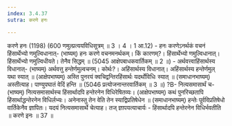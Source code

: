 ```yaml
---
index: 3.4.37
sutra: करणे हनः

---
```

 करणे हनः (1198) (600 णमुल्प्रत्ययविधिसूत्रम् ॥ 3 । 4 । 1 आ.12) - हनः करणेऽनर्थकं वचनं हिंसार्थेभ्यो णमुल्विधानात्- (भाष्यम्) हनः करणे वचनमनर्थकम्। किं कारणम्?। हिंसार्थेभ्यो णमुल्विधानात्। हिंसार्थेभ्यो णमुल्विधीयते। तेनैव सिद्धम् ॥ (5045 आक्षेपबाधकवार्तिकम् ॥ 2 ॥) - अर्थवत्त्वाहिंसार्थस्य विधानात्- (भाष्यम्) अर्थवत्तु हन्तेर्णमुल्वचनम्। कोर्थः?। अहिंसार्थस्य विधानात्। अहिंसार्थस्य हन्तेर्णमुल् यथा स्यात् ॥ (आक्षेपभाष्यम्) अस्ति पुनरयं क्वचिद्वन्तिरहिंसार्थः यदर्थोविधिः स्यात् ॥ (समाधानभाष्यम्) अस्तीत्याह। पाण्युपघातं वेदिं हन्ति ॥ (5046 प्रत्योजनान्तरवार्तिकम् ॥ 3 ॥) ?B- नित्यसमासार्थं च- (भाष्यम्) नित्यसमासार्थस्च हिंसार्थादपि हन्तेरनेन विधिरेषितव्यः। (आक्षेपभाष्यम्) कथं पुनरिच्छतापि हिंसार्थाद्धन्तेरनेन विधिर्लभ्यः। अनेनास्तु तेन वेति तेन स्याद्विप्रतिषेधेन ॥ (समाधानभाष्यम्) हन्तेः पूर्वविप्रतिषेधो वार्तिकेनैव ज्ञापितः। यदयं नित्यसमासार्थे चेत्याह। तज् ज्ञापयत्याचार्यः - हिंसार्थादपि हन्तेरनेन विधिर्भवतीति ॥ करणे इनः ॥ 37 ॥ 